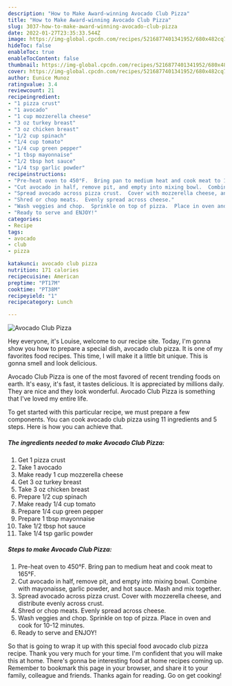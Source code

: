 ```yaml
---
description: "How to Make Award-winning Avocado Club Pizza"
title: "How to Make Award-winning Avocado Club Pizza"
slug: 3037-how-to-make-award-winning-avocado-club-pizza
date: 2022-01-27T23:35:33.544Z
image: https://img-global.cpcdn.com/recipes/5216877401341952/680x482cq70/avocado-club-pizza-recipe-main-photo.jpg
hideToc: false
enableToc: true
enableTocContent: false
thumbnail: https://img-global.cpcdn.com/recipes/5216877401341952/680x482cq70/avocado-club-pizza-recipe-main-photo.jpg
cover: https://img-global.cpcdn.com/recipes/5216877401341952/680x482cq70/avocado-club-pizza-recipe-main-photo.jpg
author: Eunice Munoz
ratingvalue: 3.4
reviewcount: 21
recipeingredient:
- "1 pizza crust"
- "1 avocado"
- "1 cup mozzerella cheese"
- "3 oz turkey breast"
- "3 oz chicken breast"
- "1/2 cup spinach"
- "1/4 cup tomato"
- "1/4 cup green pepper"
- "1 tbsp mayonnaise"
- "1/2 tbsp hot sauce"
- "1/4 tsp garlic powder"
recipeinstructions:
- "Pre-heat oven to 450°F.  Bring pan to medium heat and cook meat to 165°F."
- "Cut avocado in half, remove pit, and empty into mixing bowl.  Combine with mayonaisse, garlic powder, and hot sauce.  Mash and mix together."
- "Spread avocado across pizza crust.  Cover with mozzerella cheese, and distribute evenly across crust."
- "Shred or chop meats.  Evenly spread across cheese."
- "Wash veggies and chop.  Sprinkle on top of pizza.  Place in oven and cook for 10-12 minutes."
- "Ready to serve and ENJOY!"
categories:
- Recipe
tags:
- avocado
- club
- pizza

katakunci: avocado club pizza 
nutrition: 171 calories
recipecuisine: American
preptime: "PT17M"
cooktime: "PT38M"
recipeyield: "1"
recipecategory: Lunch

---
```



![Avocado Club Pizza](https://img-global.cpcdn.com/recipes/5216877401341952/680x482cq70/avocado-club-pizza-recipe-main-photo.jpg)

Hey everyone, it's Louise, welcome to our recipe site. Today, I'm gonna show you how to prepare a special dish, avocado club pizza. It is one of my favorites food recipes. This time, I will make it a little bit unique. This is gonna smell and look delicious.



Avocado Club Pizza is one of the most favored of recent trending foods on earth. It's easy, it's fast, it tastes delicious. It is appreciated by millions daily. They are nice and they look wonderful. Avocado Club Pizza is something that I've loved my entire life.


To get started with this particular recipe, we must prepare a few components. You can cook avocado club pizza using 11 ingredients and 5 steps. Here is how you can achieve that.

<!--inarticleads1-->

##### The ingredients needed to make Avocado Club Pizza:

1. Get 1 pizza crust
1. Take 1 avocado
1. Make ready 1 cup mozzerella cheese
1. Get 3 oz turkey breast
1. Take 3 oz chicken breast
1. Prepare 1/2 cup spinach
1. Make ready 1/4 cup tomato
1. Prepare 1/4 cup green pepper
1. Prepare 1 tbsp mayonnaise
1. Take 1/2 tbsp hot sauce
1. Take 1/4 tsp garlic powder




<!--inarticleads2-->

##### Steps to make Avocado Club Pizza:

1. Pre-heat oven to 450°F.  Bring pan to medium heat and cook meat to 165°F.
1. Cut avocado in half, remove pit, and empty into mixing bowl.  Combine with mayonaisse, garlic powder, and hot sauce.  Mash and mix together.
1. Spread avocado across pizza crust.  Cover with mozzerella cheese, and distribute evenly across crust.
1. Shred or chop meats.  Evenly spread across cheese.
1. Wash veggies and chop.  Sprinkle on top of pizza.  Place in oven and cook for 10-12 minutes.
1. Ready to serve and ENJOY!



So that is going to wrap it up with this special food avocado club pizza recipe. Thank you very much for your time. I'm confident that you will make this at home. There's gonna be interesting food at home recipes coming up. Remember to bookmark this page in your browser, and share it to your family, colleague and friends. Thanks again for reading. Go on get cooking!
